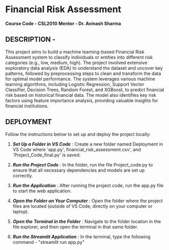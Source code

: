 # Financial Risk Assessment

**Course Code - CSL2010**
**Mentor - Dr. Avinash Sharma**

## DESCRIPTION - 
This project aims to build a machine learning-based Financial Risk Assessment system to classify individuals or entities into different risk categories (e.g., low, medium, high). The project involved extensive exploratory data analysis (EDA) to understand the dataset and uncover key patterns, followed by preprocessing steps to clean and transform the data for optimal model performance.
The system leverages various machine learning algorithms, including Logistic Regression, Support Vector Classifier, Decision Trees, Random Forest, and XGBoost, to predict financial risk based on historical financial data. The model also identifies key risk factors using feature importance analysis, providing valuable insights for financial institutions.

## DEPLOYMENT
Follow the instructions below to set up and deploy the project locally:

1. **_Set Up a Folder in VS Code_** :
Create a new folder named Deployment in VS Code where 'app.py', financial_risk_assessment.csv', and 'Project_Code_final.py' is saved.

2. **_Run the Project Code_** :
In the folder, run the file Project_code.py to ensure that all necessary dependencies and models are set up correctly.

3. **_Run the Application_** :
After running the project code, run the app.py file to start the web application.

4. **_Open the Folder on Your Computer_** :
Open the folder where the project files are located (outside of VS Code, directly on your computer or laptop).

5. **_Open the Terminal in the Folder_** :
Navigate to the folder location in the file explorer, and then open the terminal in that same folder.

6. **_Run the Streamlit Application_** :
In the terminal, type the following command - "streamlit run app.py"



